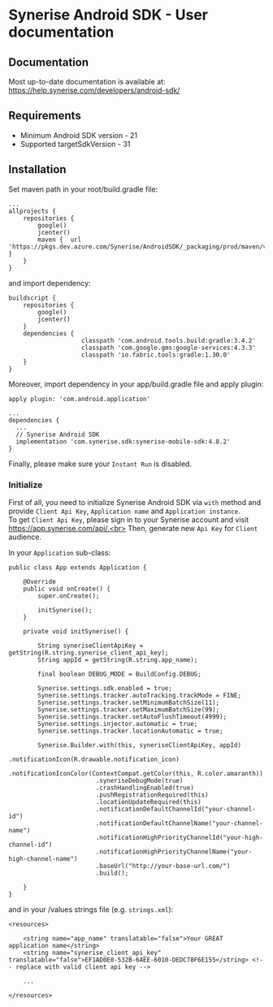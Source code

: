 # Synerise Android SDK - User documentation

## Documentation
Most up-to-date documentation is available at: https://help.synerise.com/developers/android-sdk/
## Requirements

- Minimum Android SDK version - 21
- Supported targetSdkVersion - 31

## Installation

Set maven path in your root/build.gradle file:
```
...
allprojects {
    repositories {
        google()
        jcenter()
        maven {  url 'https://pkgs.dev.azure.com/Synerise/AndroidSDK/_packaging/prod/maven/v1' }
    }
}
```

and import dependency:
```
buildscript {
    repositories {
        google()
        jcenter()
    }
    dependencies {
                    classpath 'com.android.tools.build:gradle:3.4.2'
                    classpath 'com.google.gms:google-services:4.3.3'
                    classpath 'io.fabric.tools:gradle:1.30.0'
    }
}
```

Moreover, import dependency in your app/build.gradle file and apply plugin:
```
apply plugin: 'com.android.application'
```
```
...
dependencies {
  ...
  // Synerise Android SDK
  implementation 'com.synerise.sdk:synerise-mobile-sdk:4.8.2'
}
```

Finally, please make sure your `Instant Run` is disabled.

### Initialize

First of all, you need to initialize Synerise Android SDK via `with` method and provide `Client Api Key`, `Application name` and `Application instance`.<br>
To get `Client Api Key`, please sign in to your Synerise account and visit https://app.synerise.com/api/.<br>
Then, generate new `Api Key` for `Client` audience.<br>

In your `Application` sub-class:

```
public class App extends Application {

    @Override
    public void onCreate() {
        super.onCreate();

        initSynerise();
    }

    private void initSynerise() {

        String syneriseClientApiKey = getString(R.string.synerise_client_api_key);
        String appId = getString(R.string.app_name);

        final boolean DEBUG_MODE = BuildConfig.DEBUG;

        Synerise.settings.sdk.enabled = true;
        Synerise.settings.tracker.autoTracking.trackMode = FINE;
        Synerise.settings.tracker.setMinimumBatchSize(11);
        Synerise.settings.tracker.setMaximumBatchSize(99);
        Synerise.settings.tracker.setAutoFlushTimeout(4999);
        Synerise.settings.injector.automatic = true;
        Synerise.settings.tracker.locationAutomatic = true;

        Synerise.Builder.with(this, syneriseClientApiKey, appId)
                        .notificationIcon(R.drawable.notification_icon)
                        .notificationIconColor(ContextCompat.getColor(this, R.color.amaranth))
                        .syneriseDebugMode(true)
                        .crashHandlingEnabled(true)
                        .pushRegistrationRequired(this)
                        .locationUpdateRequired(this)
                        .notificationDefaultChannelId("your-channel-id")
                        .notificationDefaultChannelName("your-channel-name")
                        .notificationHighPriorityChannelId("your-high-channel-id")
                        .notificationHighPriorityChannelName("your-high-channel-name")
                        .baseUrl("http://your-base-url.com/")
                        .build();

    }
}
```

and in your /values strings file (e.g. `strings.xml`):

```
<resources>

    <string name="app_name" translatable="false">Your GREAT application name</string>
    <string name="synerise_client_api_key" translatable="false">EF1AD0E0-532B-6AEE-6010-DEDC78F6E155</string> <!-- replace with valid client api key -->

    ...

</resources>
```
